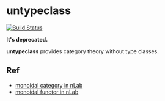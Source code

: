 # untypeclass
[![Build Status](https://travis-ci.org/Hexirp/untypeclass.svg?branch=master)](https://travis-ci.org/Hexirp/untypeclass)

**It's deprecated.**

**untypeclass** provides category theory without type classes.

## Ref
* [monoidal category in nLab](https://ncatlab.org/nlab/show/monoidal+category)
* [monoidal functor in nLab](https://ncatlab.org/nlab/show/monoidal+functor)
